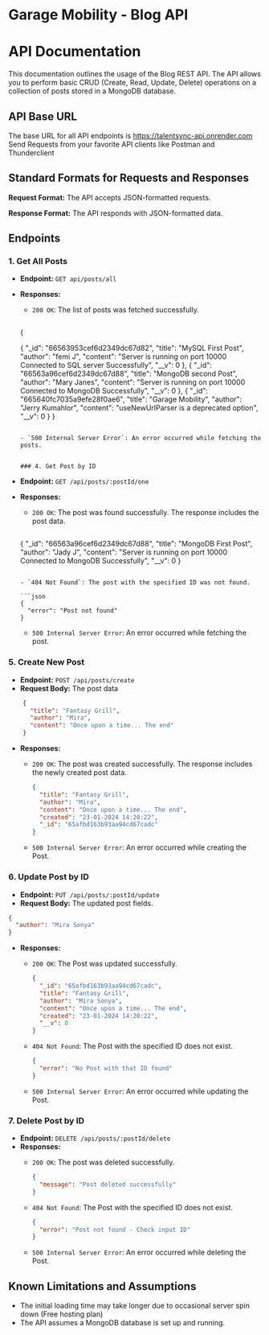 # Garage Mobility - Blog API


# API Documentation

This documentation outlines the usage of the Blog REST API. The API allows you to perform basic CRUD (Create, Read, Update, Delete) operations on a collection of posts stored in a MongoDB database.

## API Base URL

The base URL for all API endpoints is https://talentsync-api.onrender.com
Send Requests from your favorite API clients like Postman and Thunderclient

## Standard Formats for Requests and Responses

**Request Format:** The API accepts JSON-formatted requests.

**Response Format:** The API responds with JSON-formatted data.

## Endpoints


### 1. Get All Posts

- **Endpoint:** `GET api/posts/all`
- **Responses:**
  - `200 OK`: The list of posts was fetched successfully.

    ```json
  {
  
    {
      "_id": "66563953cef6d2349dc67d82",
      "title": "MySQL First Post",
      "author": "femi J",
      "content": "Server is running on port 10000 Connected to SQL server Successfully",
      "__v": 0
    },
    {
      "_id": "66563a96cef6d2349dc67d88",
      "title": "MongoDB second Post",
      "author": "Mary Janes",
      "content": "Server is running on port 10000 Connected to MongoDB Successfully",
      "__v": 0
    },
    {
      "_id": "665640fc7035a9efe28f0ae6",
      "title": "Garage Mobility",
      "author": "Jerry Kumahlor",
      "content": "useNewUrlParser is a deprecated option",
      "__v": 0
    }
  }
    ```

  - `500 Internal Server Error`: An error occurred while fetching the posts.


  ### 4. Get Post by ID

- **Endpoint:** `GET /api/posts/:postId/one`
- **Responses:**
  - `200 OK`: The post was found successfully. The response includes the post data.

    ```json
  {
    "_id": "66563a96cef6d2349dc67d88",
    "title": "MongoDB First Post",
    "author": "Jady J",
    "content": "Server is running on port 10000 Connected to MongoDB Successfully",
    "__v": 0
  }
    ```

  - `404 Not Found`: The post with the specified ID was not found.

    ```json
    {
      "error": "Post not found"
    }
    ```

  - `500 Internal Server Error`: An error occurred while fetching the post.



 ### 5. Create New Post

- **Endpoint:** `POST /api/posts/create`
- **Request Body:** The post data 
```json
    {
      "title": "Fantasy Grill",
      "author": "Mira", 
      "content": "Once upon a time... The end"
    }

```
- **Responses:**
  - `200 OK`: The post was created successfully. The response includes the newly created post data.

    ```json
    {
      "title": "Fantasy Grill",
      "author": "Mira",
      "content": "Once upon a time... The end",
      "created": "23-01-2024 14:20:22",
      "_id": "65afbd163b93aa94cd67cadc"
    }
    ```
  - `500 Internal Server Error`: An error occurred while creating the Post.


### 6. Update Post by ID

- **Endpoint:** `PUT /api/posts/:postId/update`
- **Request Body:** The updated post fields.
```json
{
  "author": "Mira Sonya"
}

```
- **Responses:**
  - `200 OK`: The Post was updated successfully.

    ```json
    {
      "_id": "65afbd163b93aa94cd67cadc",
      "title": "Fantasy Grill",
      "author": "Mira Sonya",
      "content": "Once upon a time... The end",
      "created": "23-01-2024 14:20:22",
      "__v": 0
    }
    ```


  - `404 Not Found`: The Post with the specified ID does not exist.


    ```json
    {
      "error": "No Post with that ID found"
    }
    ```
  - `500 Internal Server Error`: An error occurred while updating the Post.

### 7. Delete Post by ID

- **Endpoint:** `DELETE /api/posts/:postId/delete`
- **Responses:**
  - `200 OK`: The post was deleted successfully.

    ```json
    {
      "message": "Post deleted successfully"
    }
    ```

  - `404 Not Found`: The Post with the specified ID does not exist.

    ```json
    {
      "error": "Post not found - Check input ID"
    }
    ```
  - `500 Internal Server Error`: An error occurred while deleting the Post.




## Known Limitations and Assumptions

- The initial loading time may take longer due to occasional server spin down (Free hosting plan)
- The API assumes a MongoDB database is set up and running.

